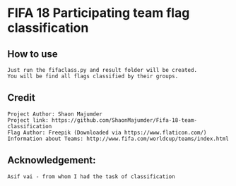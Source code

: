 # FIFA 18 Participating team flag classification

## How to use
	Just run the fifaclass.py and result folder will be created.  
	You will be find all flags classified by their groups.  

## Credit
	Project Author: Shaon Majumder  
	Project link: https://github.com/ShaonMajumder/Fifa-18-team-classification  
	Flag Author: Freepik (Downloaded via https://www.flaticon.com/)
	Information about Teams: http://www.fifa.com/worldcup/teams/index.html

## Acknowledgement:
	Asif vai - from whom I had the task of classification
